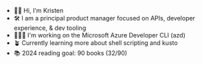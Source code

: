 - 👋🏻 Hi, I'm Kristen
- 🛠️ I am a principal product manager focused on APIs, developer experience, & dev tooling
- 👩🏻‍💻 I'm working on the Microsoft Azure Developer CLI (azd)
- 🪴 Currently learning more about shell scripting and kusto
- 📚 2024 reading goal: 90 books (32/90)
